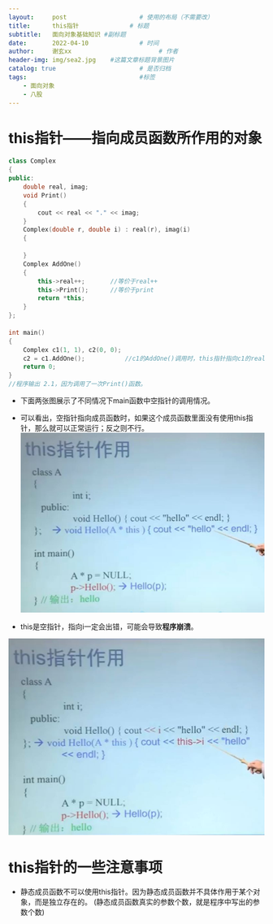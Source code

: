 ```yaml
---
layout:     post   				    # 使用的布局（不需要改）
title:      this指针				# 标题 
subtitle:   面向对象基础知识 #副标题
date:       2022-04-10 				# 时间
author:     谢玄xx 						# 作者
header-img: img/sea2.jpg 	#这篇文章标题背景图片
catalog: true 						# 是否归档
tags:								#标签
    - 面向对象
    - 八股
---
```


# this指针——指向成员函数所作用的对象

```CPP
class Complex
{
public:
	double real, imag;
	void Print()
	{
		cout << real << "." << imag;
	}
	Complex(double r, double i) : real(r), imag(i)
	{
		
	}
	Complex AddOne()
	{
		this->real++;		//等价于real++
		this->Print();		//等价于print
		return *this;
	}
};

int main()
{
	Complex c1(1, 1), c2(0, 0);
	c2 = c1.AddOne();           //c1的AddOne()调用时，this指针指向c1的real，因此c1.AddOne()调用后，实部为2虚部为1，统统赋值给c2
	return 0;
}
//程序输出 2.1，因为调用了一次Print()函数。
```

* 下面两张图展示了不同情况下main函数中空指针的调用情况。
* 可以看出，空指针指向成员函数时，如果这个成员函数里面没有使用this指针，那么就可以正常运行；反之则不行。
![](https://raw.githubusercontent.com/xie96808/xie96808.github.io/master/img/this1.JPG)

* this是空指针，指向i一定会出错，可能会导致**程序崩溃**。

![](https://raw.githubusercontent.com/xie96808/xie96808.github.io/master/img/this2.JPG)

# this指针的一些注意事项

* 静态成员函数不可以使用this指针。因为静态成员函数并不具体作用于某个对象，而是独立存在的。
(静态成员函数真实的参数个数，就是程序中写出的参数个数)
